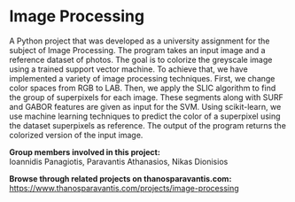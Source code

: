 # Image Processing
A Python project that was developed as a university assignment for the subject of Image Processing. The program takes an input image and a reference dataset of photos. The goal is to colorize the greyscale image using a trained support vector machine. To achieve that, we have implemented a variety of image processing techniques. First, we change color spaces from RGB to LAB. Then, we apply the SLIC algorithm to find the group of superpixels for each image. These segments along with SURF and GABOR features are given as input for the SVM. Using scikit-learn, we use machine learning techniques to predict the color of a superpixel using the dataset superpixels as reference. The output of the program returns the colorized version of the input image.

**Group members involved in this project:**  
Ioannidis Panagiotis, Paravantis Athanasios, Nikas Dionisios

**Browse through related projects on thanosparavantis.com:**  
https://www.thanosparavantis.com/projects/image-processing
